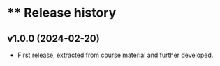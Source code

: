 ** Release history
========================

v1.0.0 (2024-02-20)
------------------------

* First release, extracted from course material and further developed.
